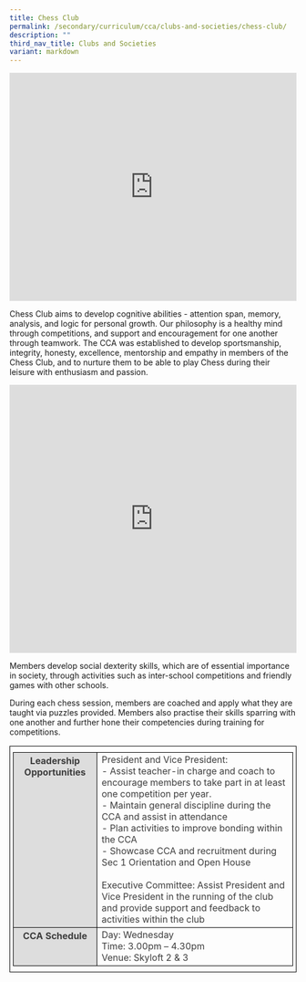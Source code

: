 ```yaml
---
title: Chess Club
permalink: /secondary/curriculum/cca/clubs-and-societies/chess-club/
description: ""
third_nav_title: Clubs and Societies
variant: markdown
---
```

<div style="width:100%; height:400px">
  <iframe class="ive_eobj_center" allowfullscreen="" frameborder="0" title="MGS Heritage Video" src="https://www.youtube.com/embed/dlB6ekRzcGQ" height="100%" width="100%">
  </iframe>
</div>

Chess Club aims to develop cognitive abilities - attention span, memory, analysis, and logic for personal growth. Our philosophy is a healthy mind through competitions, and support and encouragement for one another through teamwork. The CCA was established to develop sportsmanship, integrity, honesty, excellence, mentorship and empathy in members of the Chess Club, and to nurture them to be able to play Chess during their leisure with enthusiasm and passion.

<div style="width:100%; height:470px">
	<iframe src="https://docs.google.com/presentation/d/e/2PACX-1vRHloxo9A1aR0bUcsvfPtFgfspxIUCm7JfFwC6Od3jzXJLbLMumUKy0azdHwOtUq832if74qWcNd96E/embed?start=true&amp;loop=true&amp;delayms=3000" frameborder="0" width="100%" height="100%" allowfullscreen="true"></iframe>
</div>

Members develop social dexterity skills, which are of essential importance in society, through activities such as inter-school competitions and friendly games with other schools.&nbsp;&nbsp;

During each chess session, members are coached and apply what they are taught via puzzles provided. Members also practise their skills sparring with one another and further hone their competencies during training for competitions.

<style type="text/css">
.tg {
    border-color: black;
    border-style: solid;
    border-width: 1px;
    color: #3D3D3D;
    padding: 10px 5px;
}
.tg td {
    overflow: hidden;
    word-break: normal;
}
.tg th {
    background-color: #DDD;
	border-color: black;
    border-style: solid;
    border-width: 1px;
    color: #3D3D3D;    
    font-weight: bold;
}
.tg .tr-norm {
    border-color: black;
    border-style: solid;
    border-width: 1px;
    vertical-align: top;
}
.tg .tr-header {
    border-color: black;
    border-style: solid;
    border-width: 1px;
    color: #3D3D3D;
    font-weight: bold;
    vertical-align: top
}
</style>

<table class="tg">
  <tbody>
    <tr>
      <th class="tr-header">Leadership Opportunities</th>
      <td class="tr-norm">President and Vice President:<br>
        - Assist teacher-in charge and coach to encourage members to take part in at least one competition per year.<br>
        - Maintain general discipline during the CCA and assist in attendance<br>
        - Plan activities to improve bonding within the CCA<br>
        - Showcase CCA and recruitment during Sec 1 Orientation and Open House<br>
        <br>
        Executive Committee: Assist President and Vice President in the running of the club and provide support and feedback to activities within the club</td>
    </tr>
    <tr>
      <th class="tr-header">CCA Schedule</th>
      <td class="tr-norm">Day: Wednesday<br>
        Time: 3.00pm – 4.30pm<br>
        Venue: Skyloft 2 &amp; 3</td>
    </tr>
  </tbody>
</table>